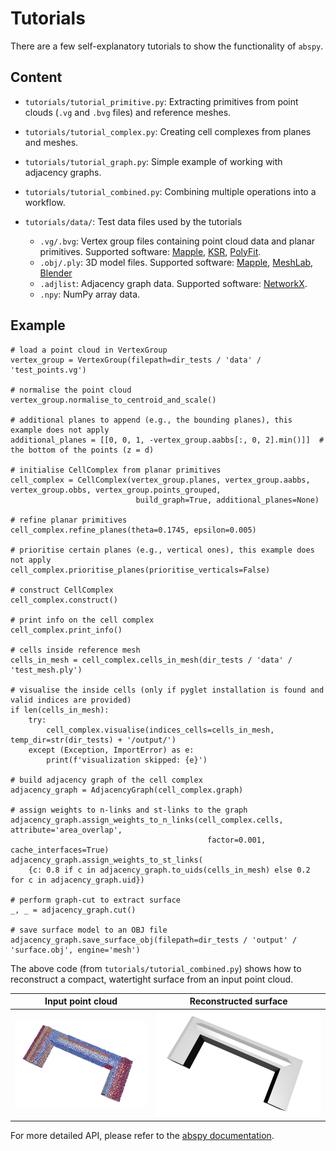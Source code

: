 # Tutorials

There are a few self-explanatory tutorials to show the functionality of `abspy`.

## Content

- `tutorials/tutorial_primitive.py`: Extracting primitives from point clouds (`.vg` and `.bvg` files) and reference meshes.
- `tutorials/tutorial_complex.py`: Creating cell complexes from planes and meshes.
- `tutorials/tutorial_graph.py`: Simple example of working with adjacency graphs.
- `tutorials/tutorial_combined.py`: Combining multiple operations into a workflow.

- `tutorials/data/`: Test data files used by the tutorials
    - `.vg/.bvg`: Vertex group files containing point cloud data and planar primitives. Supported software: [Mapple](https://github.com/LiangliangNan/Easy3D), [KSR](https://www-sop.inria.fr/members/Florent.Lafarge/code/KSR.zip), [PolyFit](https://3d.bk.tudelft.nl/liangliang/publications/2017/polyfit/polyfit.html).
    - `.obj/.ply`: 3D model files. Supported software: [Mapple](https://github.com/LiangliangNan/Easy3D), [MeshLab](https://www.meshlab.net/), [Blender](https://www.blender.org/)
    - `.adjlist`: Adjacency graph data. Supported software: [NetworkX](https://networkx.org/).
    - `.npy`: NumPy array data.

## Example

```
# load a point cloud in VertexGroup
vertex_group = VertexGroup(filepath=dir_tests / 'data' / 'test_points.vg')

# normalise the point cloud
vertex_group.normalise_to_centroid_and_scale()

# additional planes to append (e.g., the bounding planes), this example does not apply
additional_planes = [[0, 0, 1, -vertex_group.aabbs[:, 0, 2].min()]]  # the bottom of the points (z = d)

# initialise CellComplex from planar primitives
cell_complex = CellComplex(vertex_group.planes, vertex_group.aabbs, vertex_group.obbs, vertex_group.points_grouped,
                            build_graph=True, additional_planes=None)

# refine planar primitives
cell_complex.refine_planes(theta=0.1745, epsilon=0.005)

# prioritise certain planes (e.g., vertical ones), this example does not apply
cell_complex.prioritise_planes(prioritise_verticals=False)

# construct CellComplex
cell_complex.construct()

# print info on the cell complex
cell_complex.print_info()

# cells inside reference mesh
cells_in_mesh = cell_complex.cells_in_mesh(dir_tests / 'data' / 'test_mesh.ply')

# visualise the inside cells (only if pyglet installation is found and valid indices are provided)
if len(cells_in_mesh):
    try:
        cell_complex.visualise(indices_cells=cells_in_mesh, temp_dir=str(dir_tests) + '/output/')
    except (Exception, ImportError) as e:
        print(f'visualization skipped: {e}')

# build adjacency graph of the cell complex
adjacency_graph = AdjacencyGraph(cell_complex.graph)

# assign weights to n-links and st-links to the graph
adjacency_graph.assign_weights_to_n_links(cell_complex.cells, attribute='area_overlap',
                                            factor=0.001, cache_interfaces=True)
adjacency_graph.assign_weights_to_st_links(
    {c: 0.8 if c in adjacency_graph.to_uids(cells_in_mesh) else 0.2 for c in adjacency_graph.uid})

# perform graph-cut to extract surface
_, _ = adjacency_graph.cut()

# save surface model to an OBJ file
adjacency_graph.save_surface_obj(filepath=dir_tests / 'output' / 'surface.obj', engine='mesh')
```
The above code (from `tutorials/tutorial_combined.py`) shows how to reconstruct a compact, watertight surface from an input point cloud.

| Input point cloud                         | Reconstructed surface                       |
|:-------------------------------------------:|:-------------------------------------------:|
| ![tutorial_points](https://raw.githubusercontent.com/chenzhaiyu/abspy/main/docs/source/_static/images/tutorial_points.png) | ![tutorial_surface](https://raw.githubusercontent.com/chenzhaiyu/abspy/main/docs/source/_static/images/tutorial_surface.png) |

For more detailed API, please refer to the [abspy documentation](https://abspy.readthedocs.io/en/latest/api.html).
